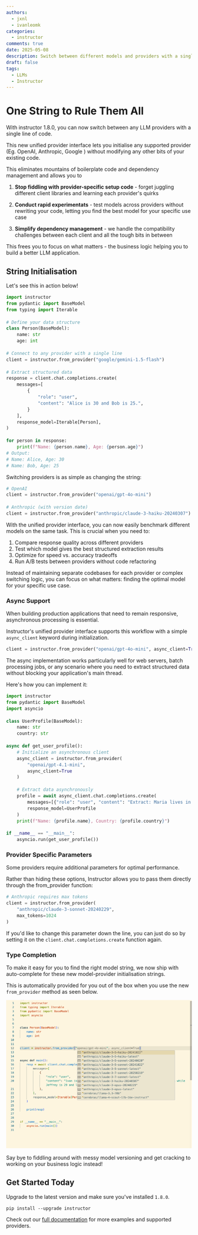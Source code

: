 ```yaml
---
authors:
  - jxnl
  - ivanleomk
categories:
  - instructor
comments: true
date: 2025-05-08
description: Switch between different models and providers with a single string!
draft: false
tags:
  - LLMs
  - Instructor
---
```


# One String to Rule Them All

With instructor 1.8.0, you can now switch between any LLM providers with a single line of code.

This new unified provider interface lets you initialise any supported provider (Eg. OpenAI, Anthropic, Google ) without modifying any other bits of your existing code.

This eliminates mountains of boilerplate code and dependency management and allows you to

1. **Stop fiddling with provider-specific setup code** - forget juggling different client libraries and learning each provider's quirks

2. **Conduct rapid experimentats** - test models across providers without rewriting your code, letting you find the best model for your specific use case

3. **Simplify dependency management** - we handle the compatibility challenges between each client and all the tough bits in between

This frees you to focus on what matters - the business logic helping you to build a better LLM application.

<!-- more -->

## String Initialisation

Let's see this in action below!

```python
import instructor
from pydantic import BaseModel
from typing import Iterable

# Define your data structure
class Person(BaseModel):
    name: str
    age: int

# Connect to any provider with a single line
client = instructor.from_provider("google/gemini-1.5-flash")

# Extract structured data
response = client.chat.completions.create(
    messages=[
        {
            "role": "user",
            "content": "Alice is 30 and Bob is 25.",
        }
    ],
    response_model=Iterable[Person],
)

for person in response:
    print(f"Name: {person.name}, Age: {person.age}")
# Output:
# Name: Alice, Age: 30
# Name: Bob, Age: 25
```

Switching providers is as simple as changing the string:

```python
# OpenAI
client = instructor.from_provider("openai/gpt-4o-mini")

# Anthropic (with version date)
client = instructor.from_provider("anthropic/claude-3-haiku-20240307")
```

With the unified provider interface, you can now easily benchmark different models on the same task. This is crucial when you need to:

1. Compare response quality across different providers
2. Test which model gives the best structured extraction results
3. Optimize for speed vs. accuracy tradeoffs
4. Run A/B tests between providers without code refactoring

Instead of maintaining separate codebases for each provider or complex switching logic, you can focus on what matters: finding the optimal model for your specific use case.

### Async Support

When building production applications that need to remain responsive, asynchronous processing is essential.

Instructor's unified provider interface supports this workflow with a simple `async_client` keyword during initialization.

```python
client = instructor.from_provider("openai/gpt-4o-mini", async_client=True)
```

The async implementation works particularly well for web servers, batch processing jobs, or any scenario where you need to extract structured data without blocking your application's main thread.

Here's how you can implement it:

```python
import instructor
from pydantic import BaseModel
import asyncio

class UserProfile(BaseModel):
    name: str
    country: str

async def get_user_profile():
    # Initialize an asynchronous client
    async_client = instructor.from_provider(
        "openai/gpt-4.1-mini",
        async_client=True
    )

    # Extract data asynchronously
    profile = await async_client.chat.completions.create(
        messages=[{"role": "user", "content": "Extract: Maria lives in Spain."}],
        response_model=UserProfile
    )
    print(f"Name: {profile.name}, Country: {profile.country}")

if __name__ == "__main__":
    asyncio.run(get_user_profile())
```

### Provider Specific Parameters

Some providers require additional parameters for optimal performance.

Rather than hiding these options, Instructor allows you to pass them directly through the from_provider function:

```python
# Anthropic requires max tokens
client = instructor.from_provider(
    "anthropic/claude-3-sonnet-20240229",
    max_tokens=1024
)
```

If you'd like to change this parameter down the line, you can just do so by setting it on the `client.chat.completions.create` function again.

### Type Completion

To make it easy for you to find the right model string, we now ship with auto-complete for these new model-provider initialisation strings.

This is automatically provided for you out of the box when you use the new `from_provider` method as seen below.

![](./img/instructor-autocomplete.png)

Say bye to fiddling around with messy model versioning and get cracking to working on your business logic instead!

## Get Started Today

Upgrade to the latest version and make sure you've installed `1.8.0`.

```
pip install --upgrade instructor
```

Check out our [full documentation](https://python.useinstructor.com/) for more examples and supported providers.
